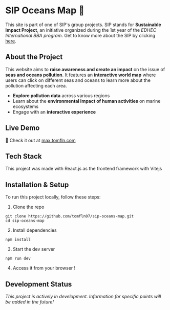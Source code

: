 # SIP Oceans Map 🌊
This site is part of one of SIP's group projects.
SIP stands for **Sustainable Impact Project**, an initiative organized during the 1st year of the *EDHEC International BBA program*.
Get to know more about the SIP by clicking [here](https://www.edhec.edu/fr/news/ledhec-international-bba-cree-les-sustainable-impact-projects-pour-preparer-les-etudiants).

## About the Project
This website aims to **raise awareness and create an impact** on the issue of **seas and oceans pollution**.
It features an **interactive world map** where users can click on different seas and oceans to learn more about the pollution affecting each area.

- **Explore pollution data** across various regions
- Learn about the **environmental impact of human activities** on marine ecosystems
- Engage with an **interactive experience**

## Live Demo
🔗 Check it out at [max.tomfln.com](https://max.tomfln.com)

## Tech Stack
This project was made with React.js as the frontend framework with Vitejs

## Installation & Setup

To run this project locally, follow these steps:

1. Clone the repo
```
git clone https://github.com/tomfln07/sip-oceans-map.git
cd sip-oceans-map
```

2. Install dependencies
```
npm install
```

3. Start the dev server
```
npm run dev
```

4. Access it from your browser !

## Development Status
*This project is actively in development. Information for specific points will be added in the future!*